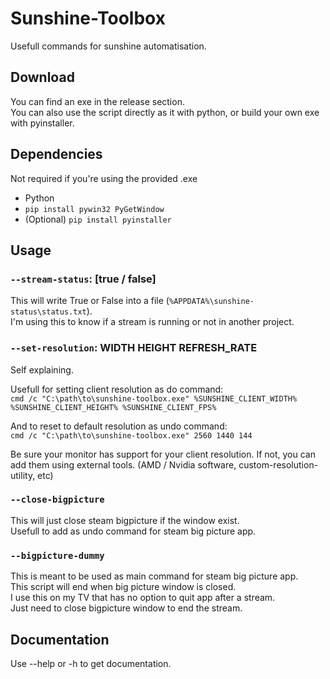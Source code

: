 # Sunshine-Toolbox

Usefull commands for sunshine automatisation.
## Download

You can find an exe in the release section.<br/>
You can also use the script directly as it with python, or build your own exe with pyinstaller.

## Dependencies

Not required if you're using the provided .exe

- Python
- `pip install pywin32 PyGetWindow`
- (Optional) `pip install pyinstaller`

## Usage

### `--stream-status`: [true / false]

This will write True or False into a file (`%APPDATA%\sunshine-status\status.txt`).<br/>
I'm using this to know if a stream is running or not in another project.

### `--set-resolution`: WIDTH HEIGHT REFRESH_RATE
Self explaining.

Usefull for setting client resolution as do command:<br/>
`cmd /c "C:\path\to\sunshine-toolbox.exe" %SUNSHINE_CLIENT_WIDTH% %SUNSHINE_CLIENT_HEIGHT% %SUNSHINE_CLIENT_FPS%`

And to reset to default resolution as undo command:<br/>
`cmd /c "C:\path\to\sunshine-toolbox.exe" 2560 1440 144`

Be sure your monitor has support for your client resolution. If not, you can add them using external tools. (AMD / Nvidia software, custom-resolution-utility, etc)

### `--close-bigpicture`

This will just close steam bigpicture if the window exist.<br/>
Usefull to add as undo command for steam big picture app.

### `--bigpicture-dummy`

This is meant to be used as main command for steam big picture app.<br/>
This script will end when big picture window is closed.<br/>
I use this on my TV that has no option to quit app after a stream.<br/>
Just need to close bigpicture window to end the stream.


## Documentation

Use --help or -h to get documentation.
